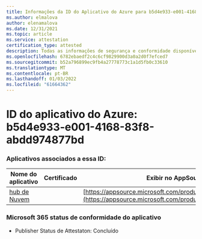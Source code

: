 ```yaml
---
title: Informações da ID do Aplicativo do Azure para b5d4e933-e001-4168-83f8-abdd974877bd
ms.author: elmalova
author: elenamalova
ms.date: 12/31/2021
ms.topic: article
ms.service: attestation
certification_type: attested
description: Todas as informações de segurança e conformidade disponíveis para b5d4e933-e001-4168-83f8-abdd974877bd.
ms.openlocfilehash: 6782ebaedf2c4c6cf9829900d3a0a2d0f7efced7
ms.sourcegitcommit: b52a796899ec9fb4a27778773c1a1d5fb0c33610
ms.translationtype: MT
ms.contentlocale: pt-BR
ms.lasthandoff: 01/03/2022
ms.locfileid: "61664362"
---
```

# <a name="azure-app-id-b5d4e933-e001-4168-83f8-abdd974877bd"></a>ID do aplicativo do Azure: b5d4e933-e001-4168-83f8-abdd974877bd


### <a name="apps-associated-with-this-id"></a>Aplicativos associados a essa ID:
| **Nome do aplicativo** | **Certificado** | **Exibir no AppSource** |
|--------------|---------------|-----------------------|
| [hub de Nuvem](https://docs.microsoft.com/microsoft-365-app-certification/forward/WA200003034) |  | [https://appsource.microsoft.com/product/office/WA200003034](https://appsource.microsoft.com/product/office/WA200003034) |

### <a name="microsoft-365-app-compliance-status"></a>Microsoft 365 status de conformidade do aplicativo
- Publisher Status de Attestaton: Concluído

